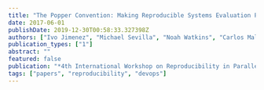 ```yaml
---
title: "The Popper Convention: Making Reproducible Systems Evaluation Practical"
date: 2017-06-01
publishDate: 2019-12-30T00:58:33.327398Z
authors: ["Ivo Jimenez", "Michael Sevilla", "Noah Watkins", "Carlos Maltzahn", "Jay Lofstead", "Kathryn Mohror", "Andrea Arpac-Dusseau", "Remzi Arpaci-Dusseau"]
publication_types: ["1"]
abstract: ""
featured: false
publication: "*4th International Workshop on Reproducibility in Parallel Computing (REPPAR) in conjunction with IPDPS 2017*"
tags: ["papers", "reproducibility", "devops"]
---
```


